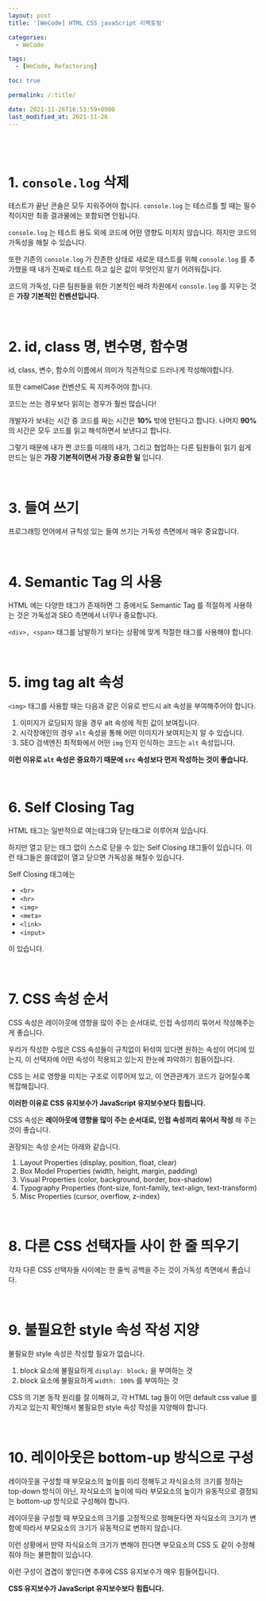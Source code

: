 ```yaml
---
layout: post
title: '[WeCode] HTML CSS javaScript 리팩토링'

categories: 
  - WeCode

tags: 
  - [WeCode, Refactoring]

toc: true

permalink: /:title/

date: 2021-11-26T16:53:59+0900
last_modified_at: 2021-11-26
---
```


<br>
<br>

# 1. `console.log` 삭제

테스트가 끝난 콘솔은 모두 지워주어야 합니다.
`console.log` 는 테스르틀 할 때는 필수적이지만 최종 결과물에는 포함되면 안됩니다.

`console.log` 는 테스트 용도 외에 코드에 어떤 영향도 미치지 않습니다. 하지만 코드의 가독성을 해칠 수 있습니다.

또한 기존의 `console.log` 가 잔존한 상태로 새로운 테스트를 위해 `console.log` 를 추가했을 때 내가 진짜로 테스트 하고 싶은 값이 무엇인지 알기 어려워집니다.

코드의 가독성, 다른 팀원들을 위한 기본적인 배려 차원에서 `console.log` 를 지우는 것은 **가장 기본적인 컨벤션입니다.**

<br>

# 2. id, class 명, 변수명, 함수명

id, class, 변수, 함수의 이름에서 의미가 직관적으로 드러나게 작성해야합니다.

또한 camelCase 컨벤션도 꼭 지켜주어야 합니다.

코드는 쓰는 경우보다 읽히는 경우가 훨씬 많습니다!

개발자가 보내는 시간 중 코드를 짜는 시간은 **10%** 밖에 안된다고 합니다. 나머지 **90%** 의 시간은 모두 코드를 읽고 해석하면서 보낸다고 합니다.

그렇기 때문에 내가 짠 코드를 미래의 내가, 그리고 협업하는 다른 팀원들이 읽기 쉽게 만드는 일은 **가장 기본적이면서 가장 중요한 일** 입니다.

<br>

# 3. 들여 쓰기

프로그래밍 언어에서 규칙성 있는 들여 쓰기는 가독성 측면에서 매우 중요합니다.

<br>

# 4. Semantic Tag 의 사용

HTML 에는 다양한 태그가 존재하면 그 중에서도 Semantic Tag 를 적절하게 사용하는 것은 가독성과 SEO 측면에서 너무나 중요합니다.

`<div>, <span>` 태그를 남발하기 보다는 상황에 맞게 적절한 태그를 사용해야 합니다.

<br>

# 5. img tag alt 속성

`<img>` 태그를 사용할 때는 다음과 같은 이유로 반드시 alt 속성을 부여해주어야 합니다.

1. 이미지가 로딩되지 않을 경우 alt 속성에 적힌 값이 보여집니다.
2. 시각장애인의 경우 `alt` 속성을 통해 어떤 이미지가 보여지는지 알 수 있습니다.
3. SEO 검색엔진 최적화에서 어떤 `img` 인지 인식하는 코드는 `alt` 속성입니다.

**이런 이유로 `alt` 속성은 중요하기 때문에 `src` 속성보다 먼저 작성하는 것이 좋습니다.**

<br>

# 6. Self Closing Tag

HTML 태그는 일반적으로 여는태그와 닫는태그로 이루어져 있습니다.

하지만 열고 닫는 태그 없이 스스로 닫을 수 있는 Self Closing 태그들이 있습니다. 이런 태그들은 쓸데없이 열고 닫으면 가독성을 해칠수 있습니다.

Self Closing 태그에는

- `<br>`
- `<hr>`
- `<img>`
- `<meta>`
- `<link>`
- `<input>`

이 있습니다.

<br>

# 7. CSS 속성 순서

CSS 속성은 레이아웃에 영향을 많이 주는 순서대로, 인접 속성끼리 묶어서 작성해주는게 좋습니다.

우리가 작성한 수많은 CSS 속성들이 규칙없이 뒤섞여 있다면 원하는 속성이 어디에 있는지, 이 선택자에 어떤 속성이 적용되고 있는지 한눈에 파악하기 힘들어집니다.

CSS 는 서로 영향을 미치는 구조로 이루어져 있고, 이 연관관계가 코드가 길어질수록 복잡해집니다.

**이러한 이유로 CSS 유지보수가 JavaScript 유지보수보다 힘듭니다.**

CSS 속성은 **레이아웃에 영향을 많이 주는 순서대로, 인접 속성끼리 묶어서 작성** 해 주는것이 좋습니다.

권장되는 속성 순서는 아래와 같습니다.

1. Layout Properties (display, position, float, clear)
2. Box Model Properties (width, height, margin, padding)
3. Visual Properties (color, background, border, box-shadow)
4. Typography Properties (font-size, font-family, text-align, text-transform)
5. Misc Properties (cursor, overflow, z-index)

<br>

# 8. 다른 CSS 선택자들 사이 한 줄 띄우기

각자 다른 CSS 선택자들 사이에는 한 줄씩 공백을 주는 것이 가독성 측면에서 좋습니다.

<br>

# 9. 불필요한 style 속성 작성 지양

불필요한 style 속성은 작성할 필요가 없습니다.

1. block 요소에 불필요하게 `display: block;` 을 부여하는 것
2. block 요소에 불필요하게 `width: 100%` 를 부여하는 것

CSS 의 기본 동작 원리를 잘 이해하고, 각 HTML tag 들이 어떤 default css value 를 가지고 있는지 확인해서 불필요한 style 속성 작성을 지양해야 합니다.

<br>

# 10. 레이아웃은 bottom-up 방식으로 구성

레이아웃을 구성할 때 부모요소의 높이를 미리 정해두고 자식요소의 크기를 정하는 top-down 방식이 아닌, 자식요소의 높이에 따라 부모요소의 높이가 유동적으로 결정되는 bottom-up 방식으로 구성해야 합니다.

레이아웃을 구성할 때 부모요소의 크기를 고정적으로 정해둔다면 자식요소의 크기가 변함에 따라서 부모요소의 크기가 유동적으로 변하지 않습니다.

이런 상황에서 만약 자식요소의 크기가 변해야 한다면 부모요소의 CSS 도 같이 수정해줘야 하는 불편함이 있습니다.

이런 구성이 겹겹이 쌓인다면 추후에 CSS 유지보수가 매우 힘들어집니다.

**CSS 유지보수가 JavaScript 유지보수보다 힘듭니다.**

